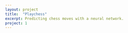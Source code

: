 ```yaml
---
layout: project
title:  "Playchess"
excerpt: Predicting chess moves with a neural network.
project: 1
---
```



